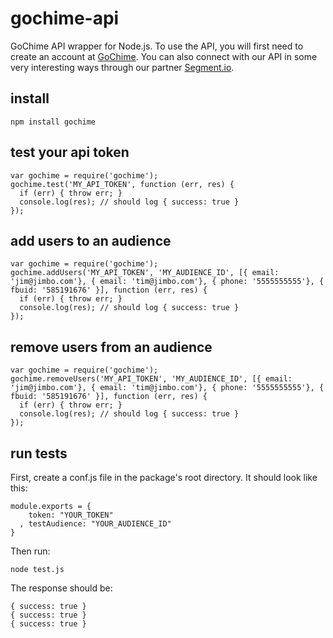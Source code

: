 # gochime-api

GoChime API wrapper for Node.js. To use the API, you will first need to create an account at [GoChime](https://www.gochime.com). You can also connect with our API in some very interesting ways through our partner [Segment.io](https://segment.io).

## install

    npm install gochime

## test your api token

    var gochime = require('gochime');
    gochime.test('MY_API_TOKEN', function (err, res) {
      if (err) { throw err; }
      console.log(res); // should log { success: true }
    });

## add users to an audience

    var gochime = require('gochime');
    gochime.addUsers('MY_API_TOKEN', 'MY_AUDIENCE_ID', [{ email: 'jim@jimbo.com'}, { email: 'tim@jimbo.com'}, { phone: '5555555555'}, { fbuid: '585191676' }], function (err, res) {
      if (err) { throw err; }
      console.log(res); // should log { success: true }
    });

## remove users from an audience

    var gochime = require('gochime');
    gochime.removeUsers('MY_API_TOKEN', 'MY_AUDIENCE_ID', [{ email: 'jim@jimbo.com'}, { email: 'tim@jimbo.com'}, { phone: '5555555555'}, { fbuid: '585191676' }], function (err, res) {
      if (err) { throw err; }
      console.log(res); // should log { success: true }
    });

## run tests

First, create a conf.js file in the package's root directory. It should look like this:

    module.exports = {
        token: "YOUR_TOKEN"
      , testAudience: "YOUR_AUDIENCE_ID"
    }

Then run:
    
    node test.js

The response should be:

    { success: true }
    { success: true }
    { success: true }
